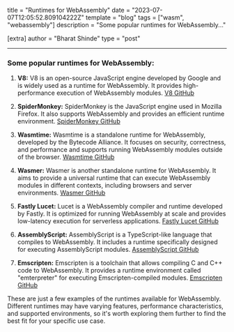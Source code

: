 title = "Runtimes for WebAssembly"
date = "2023-07-07T12:05:52.809104222Z"
template = "blog"
tags = ["wasm", "webassembly"]
description = "Some popular runtimes for WebAssembly..."

[extra]
author = "Bharat Shinde"
type = "post"

---

### Some popular runtimes for WebAssembly:

1. **V8:** V8 is an open-source JavaScript engine developed by Google and is widely used as a runtime for WebAssembly. It provides high-performance execution of WebAssembly modules. [V8 GitHub](https://github.com/v8/v8)

2. **SpiderMonkey:** SpiderMonkey is the JavaScript engine used in Mozilla Firefox. It also supports WebAssembly and provides an efficient runtime environment. [SpiderMonkey GitHub](https://github.com/mozilla/gecko-dev/tree/master/js/src)

3. **Wasmtime:** Wasmtime is a standalone runtime for WebAssembly, developed by the Bytecode Alliance. It focuses on security, correctness, and performance and supports running WebAssembly modules outside of the browser. [Wasmtime GitHub](https://github.com/bytecodealliance/wasmtime)

4. **Wasmer:** Wasmer is another standalone runtime for WebAssembly. It aims to provide a universal runtime that can execute WebAssembly modules in different contexts, including browsers and server environments. [Wasmer GitHub](https://github.com/wasmerio/wasmer)

5. **Fastly Lucet:** Lucet is a WebAssembly compiler and runtime developed by Fastly. It is optimized for running WebAssembly at scale and provides low-latency execution for serverless applications. [Fastly Lucet GitHub](https://github.com/fastly/lucet)

6. **AssemblyScript:** AssemblyScript is a TypeScript-like language that compiles to WebAssembly. It includes a runtime specifically designed for executing AssemblyScript modules. [AssemblyScript GitHub](https://github.com/AssemblyScript/assemblyscript)

7. **Emscripten:** Emscripten is a toolchain that allows compiling C and C++ code to WebAssembly. It provides a runtime environment called "emterpreter" for executing Emscripten-compiled modules. [Emscripten GitHub](https://github.com/emscripten-core/emscripten)

These are just a few examples of the runtimes available for WebAssembly. Different runtimes may have varying features, performance characteristics, and supported environments, so it's worth exploring them further to find the best fit for your specific use case.
